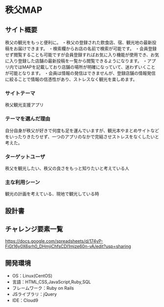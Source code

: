 # 秩父MAP

## サイト概要
秩父の観光をもっと便利に。
・秩父の登録された飲食店、宿、観光地の最新投稿をお届けできます。
・検索欄からお店の名前で検索が可能です。
・会員登録せず閲覧することも可能ですが会員登録すればお気に入り機能が使用でき、お気に入り登録した店舗の最新投稿を一覧から閲覧できるようになります。
・アプリ内ではMAPを記載しており店舗の場所が明確になっていて、迷わずいくことが可能となります。
・会員は情報の発信はできませんが、登録店舗の情報発信に絞ることで情報の信憑性があり、ストレスなく観光を楽しめます。

### サイトテーマ
秩父観光支援アプリ

### テーマを選んだ理由
自分自身が秩父が好きで何度も足を運んでいますが、観光本やまとめサイトなどをいったりきたりせず、一つのアプリのなかで完結させストレスをなくしたいと考えた。

### ターゲットユーザ
秩父を観光したい、秩父の良さをもっと知りたいと考えている人

### 主な利用シーン
観光の計画を考えている、現地で観光している時

## 設計書


## チャレンジ要素一覧
https://docs.google.com/spreadsheets/d/174yP-FiGt16y0X6srh0_DHmjiChfsCDI1mjze60n-vA/edit?usp=sharing

## 開発環境
- OS：Linux(CentOS)
- 言語：HTML,CSS,JavaScript,Ruby,SQL
- フレームワーク：Ruby on Rails
- JSライブラリ：jQuery
- IDE：Cloud9
